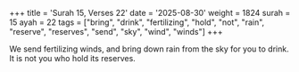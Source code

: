 +++
title = 'Surah 15, Verses 22'
date = '2025-08-30'
weight = 1824
surah = 15
ayah = 22
tags = ["bring", "drink", "fertilizing", "hold", "not", "rain", "reserve", "reserves", "send", "sky", "wind", "winds"]
+++

We send fertilizing winds, and bring down rain from the sky for you to drink. It is not you who hold its reserves.